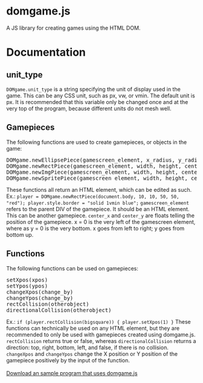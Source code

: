 # domgame.js
A JS library for creating games using the HTML DOM.

# Documentation

<h2>unit_type</h2>
<code>DOMgame.unit_type</code> is a string specifying the unit of display used in the game. This can be any CSS unit, such as px, vw, or vmin. The default unit is px. It is recommended that this variable only be changed once and at the very top of the program, because different units do not mesh well.

<h2>Gamepieces</h2>
The following functions are used to create gamepieces, or objects in the game:
<pre>
DOMgame.newEllipsePiece(gamescreen_element, x_radius, y_radius, center_x, center_y, fill_color)
DOMgame.newRectPiece(gamescreen_element, width, height, center_x, center_y, fill_color)
DOMgame.newImgPiece(gamescreen_element, width, height, center_x, center_y, imageurl)
DOMgame.newSpritePiece(gamescreen_element, width, height, center_x, center_y, spritesheeturl, spritesheetwidth, spritesheetheight, spritetop, spriteleft)
</pre>
These functions all return an HTML element, which can be edited as such.
Ex.: <code>player = DOMgame.newRectPiece(document.body, 10, 10, 50, 50, "red"); player.style.border = "solid 1vmin blue";</code>
<code>gamescreen_element</code> refers to the parent DIV of the gamepiece. It should be an HTML element. This can be another gamepiece. <code>center_x</code> and <code>center_y</code> are floats telling the position of the gamepiece. x = 0 is the very left of the gamescreen element, where as y = 0 is the very bottom. x goes from left to right; y goes from bottom up.

<h2>Functions</h2>
The following functions can be used on gamepieces:
<pre>
setXpos(xpos)
setYpos(ypos)
changeXpos(change_by)
changeYpos(change_by)
rectCollision(otherobject)
directionalCollision(otherobject)
</pre>
Ex.: <code>if (player.rectCollision(bigsquare)) { player.setXpos(1) }</code>
These functions can technically be used on any HTML element, but they are recommended to only be used with gamepieces created using domgame.js.
<code>rectCollision</code> returns true or false, whereas <code>directionalCollision</code> returns a direction: top, right, bottom, left, and false, if there is no collision.
<code>changeXpos</code> and <code>changeYpos</code> change the X position or Y position of the gamepiece positively by the input of the function.
<br/>
<br/>
<a href="https://domgame.netlify.app/demogame.zip">Download an sample program that uses domgame.js</a>
